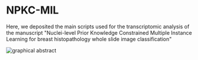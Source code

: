 # NPKC-MIL
Here, we deposited the main scripts used for the transcriptomic analysis of the manuscript "Nuclei-level Prior Knowledge Constrained Multiple Instance Learning for breast histopathology whole slide image classification"

![graphical abstract](https://github.com/WxpHB/NPKC-MIL/assets/47773138/e2e399a3-bd94-4d39-b39b-caf6f1322427)
